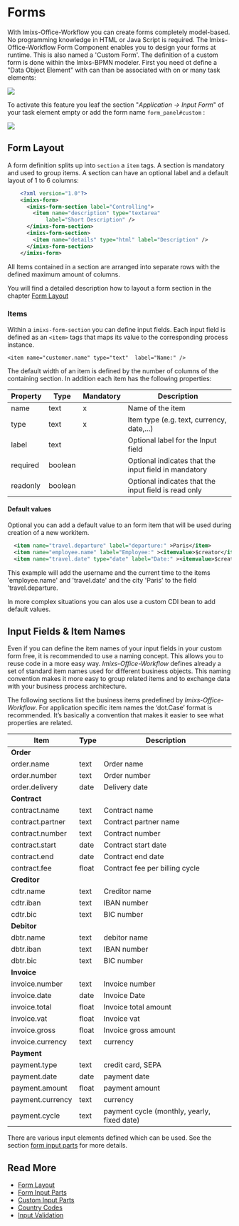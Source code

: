# Forms

With Imixs-Office-Workflow you can create forms completely model-based. No programming knowledge in HTML
or Java Script is required.
The Imixs-Office-Workflow Form Component enables you to design your forms at runtime. This is also named a 'Custom Form'. The definition of a custom form is done within the Imixs-BPMN modeler. First you need ot define a "Data Object Element" with can than be associated with on or many task elements:

<img class="screenshot" src="imixs-bpmn-custom-forms.png" />

To activate this feature you leaf the section "_Application -> Input Form_" of your task element empty or add the form name `form_panel#custom` :

<img class="screenshot" src="custom_forms_01.png" />

## Form Layout

A form definition splits up into `section` a `item` tags. A section is mandatory and used to group items.
A section can have an optional label and a default layout of 1 to 6 columns:

```xml
	<?xml version="1.0"?>
	<imixs-form>
	  <imixs-form-section label="Controlling">
	    <item name="description" type="textarea"
	        label="Short Description" />
	  </imixs-form-section>
	  <imixs-form-section>
	    <item name="details" type="html" label="Description" />
	  </imixs-form-section>
	</imixs-form>
```

All Items contained in a section are arranged into separate rows with the defined maximum amount of columns.

You will find a detailed description how to layout a form section in the chapter [Form Layout](./layout.html)

### Items

Within a `imixs-form-section` you can define input fields. Each input field is defined as an `<item>` tags that maps its value to the corresponding process instance.

    <item name="customer.name" type="text"  label="Name:" />

The default width of an item is defined by the number of columns of the containing section. In addition each item has the following properties:

| Property | Type    | Mandatory | Description                                          |
| -------- | ------- | --------- | ---------------------------------------------------- |
| name     | text    | x         | Name of the item                                     |
| type     | text    | x         | Item type (e.g. text, currency, date,...)            |
| label    | text    |           | Optional label for the Input field                   |
| required | boolean |           | Optional indicates that the input field in mandatory |
| readonly | boolean |           | Optional indicates that the input field is read only |

#### Default values

Optional you can add a default value to an form item that will be used during creation of a new workitem.

```xml
  <item name="travel.departure" label="departure:" >Paris</item>
  <item name="employee.name" label="Employee:" ><itemvalue>$creator</itemvalue></item>
  <item name="travel.date" type="date" label="Date:" ><itemvalue>$created</itemvalue></item>
```

This example will add the username and the current time to the items 'employee.name' and 'travel.date' and the city 'Paris' to the field 'travel.departure.

In more complex situations you can alos use a custom CDI bean to add default values.

## Input Fields & Item Names

Even if you can define the item names of your input fields in your custom form free, it is recommended to use a naming concept. This allows you to reuse code in a more easy way. _Imixs-Office-Workflow_ defines already a set of standard item names used for different business objects. This naming convention makes it more easy to group related items and to exchange data with your business process architecture.

The following sections list the business items predefined by _Imixs-Office-Workflow_.
For application specific item names the ‘dot.Case’ format is recommended. It’s basically a convention that makes it easier to see what properties are related.

| Item             | Type  | Description                                 |
| ---------------- | ----- | ------------------------------------------- |
| **Order**        |       |                                             |
| order.name       | text  | Order name                                  |
| order.number     | text  | Order number                                |
| order.delivery   | date  | Delivery date                               |
| **Contract**     |       |                                             |
| contract.name    | text  | Contract name                               |
| contract.partner | text  | Contract partner name                       |
| contract.number  | text  | Contract number                             |
| contract.start   | date  | Contract start date                         |
| contract.end     | date  | Contract end date                           |
| contract.fee     | float | Contract fee per billing cycle              |
| **Creditor**     |       |                                             |
| cdtr.name        | text  | Creditor name                               |
| cdtr.iban        | text  | IBAN number                                 |
| cdtr.bic         | text  | BIC number                                  |
| **Debitor**      |       |                                             |
| dbtr.name        | text  | debitor name                                |
| dbtr.iban        | text  | IBAN number                                 |
| dbtr.bic         | text  | BIC number                                  |
| **Invoice**      |       |                                             |
| invoice.number   | text  | Invoice number                              |
| invoice.date     | date  | Invoice Date                                |
| invoice.total    | float | Invoice total amount                        |
| invoice.vat      | float | Invoice vat                                 |
| invoice.gross    | float | Invoice gross amount                        |
| invoice.currency | text  | currency                                    |
| **Payment**      |       |                                             |
| payment.type     | text  | credit card, SEPA                           |
| payment.date     | date  | payment date                                |
| payment.amount   | float | payment amount                              |
| payment.currency | text  | currency                                    |
| payment.cycle    | text  | payment cycle (monthly, yearly, fixed date) |

There are various input elements defined which can be used. See the section [form input parts](parts.html) for more details.

## Read More

- [Form Layout](layout.html)
- [Form Input Parts](parts.html)
- [Custom Input Parts](parts-custom.html)
- [Country Codes](countrycodes.html)
- [Input Validation](validation.html)
